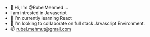 - 👋 Hi, I’m @RubelMehmed ...
-  I am intrested in Javascript
- 🌱 I’m currently learning React
- 💞️ I’m looking to collaborate on full stack  Javascript Environment.
- 📫 rubel.mehmut@gmail.com



<!---
RubelMehmed/RubelMehmed is a ✨ special ✨ repository because its `README.md` (this file) appears on your GitHub profile.
You can click the Preview link to take a look at your changes.
--->
